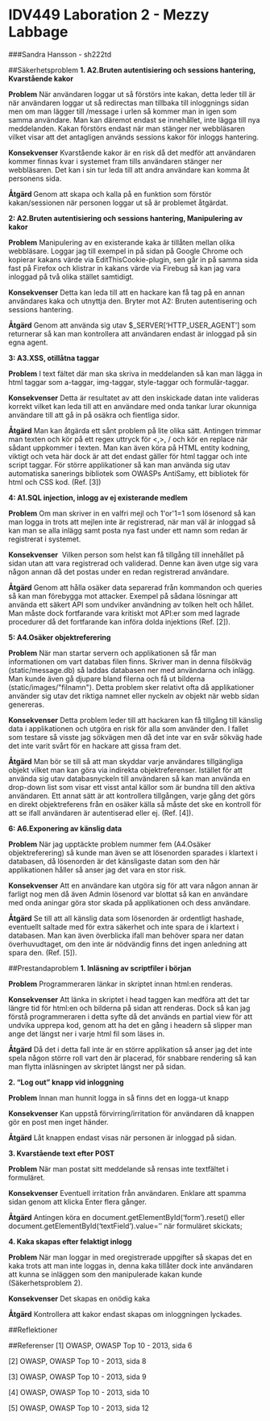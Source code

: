 # IDV449 Laboration 2 - Mezzy Labbage
###Sandra Hansson - sh222td

##Säkerhetsproblem
<strong>1. A2.Bruten autentisiering och sessions hantering, Kvarstående kakor</strong>

<strong>Problem</strong>
När användaren loggar ut så förstörs inte kakan, detta leder till är när användaren loggar ut så redirectas man tillbaka till inloggnings sidan men om man lägger till /message i urlen så kommer man in igen som samma användare. Man kan däremot endast se innehållet, inte lägga till nya meddelanden. Kakan förstörs endast när man stänger ner webbläsaren vilket visar att det antagligen används sessions kakor för inloggs hantering.

<strong>Konsekvenser</strong> 
Kvarstående kakor är en risk då det medför att användaren kommer finnas kvar i systemet fram tills användaren stänger ner webbläsaren. Det kan i sin tur leda till att andra användare kan komma åt personens sida.

<strong>Åtgärd </strong>
Genom att skapa och kalla på en funktion som förstör kakan/sessionen när personen loggar ut så är problemet åtgärdat.


<strong>2: A2.Bruten autentisiering och sessions hantering, Manipulering av kakor</strong>

<strong>Problem</strong>
Manipulering av en existerande kaka är tillåten mellan olika webbläsare. Loggar jag till exempel in på sidan på Google Chrome och kopierar kakans värde via EditThisCookie-plugin, sen går in på samma sida fast på Firefox och klistrar in kakans värde via Firebug så kan jag vara inloggad på två olika stället samtidigt.

<strong>Konsekvenser</strong>
Detta kan leda till att en hackare kan få tag på en annan användares kaka och utnyttja den. Bryter mot A2: Bruten autentisering och sessions hantering.

<strong>Åtgärd</strong> 
Genom att använda sig utav $_SERVER[‘HTTP_USER_AGENT’] som returnerar så kan man kontrollera att användaren endast är inloggad på sin egna agent.


<strong>3: A3.XSS, otillåtna taggar</strong>

<strong>Problem</strong>
I text fältet där man ska skriva in meddelanden så kan man lägga in html taggar som a-taggar, img-taggar, style-taggar och formulär-taggar.

<strong>Konsekvenser</strong>
Detta är resultatet av att den inskickade datan inte valideras korrekt vilket kan leda till att en användare med onda tankar lurar okunniga användare till att gå in på osäkra och fientliga sidor.

<strong>Åtgärd</strong> 
Man kan åtgärda ett sånt problem på lite olika sätt. Antingen trimmar man texten och kör på ett regex uttryck för <,>, / och kör en replace när sådant uppkommer i texten. Man kan även köra på HTML entity kodning, viktigt och veta här dock är att det endast gäller för html taggar och inte script taggar. För större applikationer så kan man använda sig utav automatiska sanerings bibliotek som OWASPs AntiSamy, ett bibliotek för html och CSS kod. (Ref. [3])


<strong>4: A1.SQL injection, inlogg av ej existerande medlem</strong>

<strong>Problem</strong>
Om man skriver in en valfri mejl och 1'or'1=1 som lösenord så kan man logga in trots att mejlen inte är registrerad, när man väl är inloggad så kan man se alla inlägg samt posta nya fast under ett namn som redan är registrerat i systemet.

<strong>Konsekvenser</strong>
 Vilken person som helst kan få tillgång till innehållet på sidan utan att vara registrerad och validerad. Denne kan även utge sig vara någon annan då det postas under en redan registrerad användare.

<strong>Åtgärd</strong> 
Genom att hålla osäker data separerad från kommandon och queries så kan man förebygga mot attacker. Exempel på sådana lösningar att använda ett säkert API som undviker användning av tolken helt och hållet. Man måste dock fortfarande vara kritiskt mot API:er som med lagrade procedurer då det fortfarande kan införa dolda injektions (Ref. [2]).


<strong>5: A4.Osäker objektreferering </strong>

<strong>Problem</strong>
När man startar servern och applikationen så får man informationen om vart databas filen finns. Skriver man in denna filsökväg (static/message.db) så laddas databasen ner med användarna och inlägg. Man kunde även gå djupare bland filerna och få ut bilderna (static/images/"filnamn"). Detta problem sker relativt ofta då applikationer använder sig utav det riktiga namnet eller nyckeln av objekt när webb sidan genereras.

<strong>Konsekvenser</strong>
Detta problem leder till att hackaren kan få tillgång till känslig data i applikationen och utgöra en risk för alla som använder den. I fallet som testare så visste jag sökvägen men då det inte var en svår sökväg hade det inte varit svårt för en hackare att gissa fram det.

<strong>Åtgärd</strong> 
Man bör se till så att man skyddar varje användares tillgängliga objekt vilket man kan göra via indirekta objektreferenser. Istället för att använda sig utav databasnyckeln till användaren så kan man använda en drop-down list som visar ett visst antal källor som är bundna till den aktiva användaren. Ett annat sätt är att kontrollera tillgången, varje gång det görs en direkt objektreferens från en osäker källa så måste det ske en kontroll för att se ifall användaren är autentiserad eller ej. (Ref. [4]).

<strong>6: A6.Exponering av känslig data</strong>

<strong>Problem</strong>
När jag upptäckte problem nummer fem (A4.Osäker objektreferering) så kunde man även se att lösenorden sparades i klartext i databasen, då lösenorden är det känsligaste datan som den här applikationen håller så anser jag det vara en stor risk.

<strong>Konsekvenser</strong>
Att en användare kan utgöra sig för att vara någon annan är farligt nog men då även Admin lösenord var blottat så kan en användare med onda aningar göra stor skada på applikationen och dess användare.

<strong>Åtgärd</strong> 
Se till att all känslig data som lösenorden är ordentligt hashade, eventuellt saltade med för extra säkerhet och inte spara de i klartext i databasen. Man kan även överblicka ifall man behöver spara ner datan överhuvudtaget, om den inte är nödvändig finns det ingen anledning att spara den. (Ref. [5]).


##Prestandaproblem
<strong>1. Inläsning av scriptfiler i början</strong>

<strong>Problem</strong>
Programmeraren länkar in skriptet innan html:en renderas.

<strong>Konsekvenser</strong>
Att länka in skriptet i head taggen kan medföra att det tar längre tid för html:en och bilderna på sidan att renderas. Dock så kan jag förstå programmeraren i detta syfte då det används en partial view för att undvika upprepa kod, genom att ha det en gång i headern så slipper man ange det längst ner i varje html fil som läses in.

<strong>Åtgärd</strong>
Då det i detta fall inte är en större applikation så anser jag det inte spela någon större roll vart den är placerad, för snabbare rendering så kan man flytta inläsningen av skriptet längst ner på sidan.

<strong>2. “Log out” knapp vid inloggning</strong>

<strong>Problem</strong>
Innan man hunnit logga in så finns det en logga-ut knapp

<strong>Konsekvenser</strong>
Kan uppstå förvirring/irritation för användaren då knappen gör en post men inget händer.

<strong>Åtgärd</strong>
Låt knappen endast visas när personen är inloggad på sidan.


<strong>3. Kvarstående text efter POST</strong>

<strong>Problem</strong>
När man postat sitt meddelande så rensas inte textfältet i formuläret.

<strong>Konsekvenser</strong>
Eventuell irritation från användaren. Enklare att spamma sidan genom att klicka Enter flera gånger.

<strong>Åtgärd</strong>
Antingen köra en document.getElementById(‘form’).reset() eller document.getElementById(‘textField’).value=’’ när formuläret  skickats;

<strong>4. Kaka skapas efter felaktigt inlogg</strong>

<strong>Problem</strong>
När man loggar in med oregistrerade uppgifter så skapas det en kaka trots att man inte loggas in, denna kaka tillåter dock inte användaren att kunna se inläggen som den manipulerade kakan kunde (Säkerhetsproblem 2).

<strong>Konsekvenser</strong>
Det skapas en onödig kaka

<strong>Åtgärd</strong>
Kontrollera att kakor endast skapas om inloggningen lyckades.

##Reflektioner


##Referenser
[1] OWASP, OWASP Top 10 - 2013, sida 6

[2] OWASP, OWASP Top 10 - 2013, sida 8

[3] OWASP, OWASP Top 10 - 2013, sida 9

[4] OWASP, OWASP Top 10 - 2013, sida 10

[5] OWASP, OWASP Top 10 - 2013, sida 12


